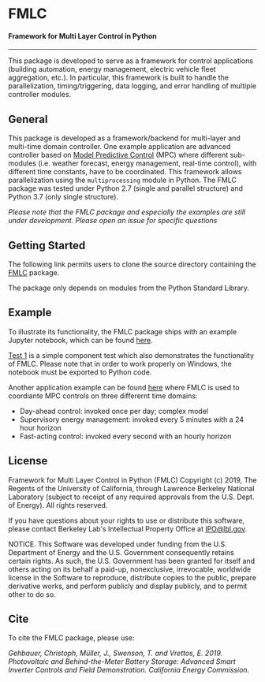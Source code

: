 # FMLC
#### Framework for Multi Layer Control in Python
-------------------------------------------------------------------------

This package is developed to serve as a framework for control applications (building automation, energy management, electric vehicle fleet aggregation, etc.). In particular, this framework is built to handle the parallelization, timing/triggering, data logging, and error handling of multiple controller modules.

## General
This package is developed as a framework/backend for multi-layer and multi-time domain controller. One example application are advanced controller based on [Model Predictive Control](https://en.wikipedia.org/wiki/Model_predictive_control) (MPC) where different sub-modules (i.e. weather forecast, energy management, real-time control), with different time constants, have to be coordinated. This framework allows parallelization using the `multiprocessing` module in Python. The FMLC package was tested under Python 2.7 (single and parallel structure) and Python 3.7 (only single structure).

*Please note that the FMLC package and especially the examples are still under development. Please open an issue for specific questions*

## Getting Started
The following link permits users to clone the source directory containing the [FMLC](https://github.com/LBNL-ETA/FMLC) package.

The package only depends on modules from the Python Standard Library.

## Example
To illustrate its functionality, the FMLC package ships with an example Jupyter notebook, which can be found [here](Examples).

[Test 1](Examples/Test1.ipynb) is a simple component test which also demonstrates the functionality of FMLC. Please note that in order to work properly on Windows, the notebook must be exported to Python code.

Another application example can be found [here](https://github.com/LBNL-ETA/DOPER) where FMLC is used to coordiante MPC controls on three differernt time domains:
* Day-ahead control: invoked once per day; complex model
* Supervisory energy management: invoked every 5 minutes with a 24 hour horizon
* Fast-acting control: invoked every second with an hourly horizon 

## License
Framework for Multi Layer Control in Python (FMLC) Copyright (c) 2019, The
Regents of the University of California, through Lawrence Berkeley National
Laboratory (subject to receipt of any required approvals from the U.S.
Dept. of Energy).  All rights reserved.

If you have questions about your rights to use or distribute this software,
please contact Berkeley Lab's Intellectual Property Office at
IPO@lbl.gov.

NOTICE.  This Software was developed under funding from the U.S. Department
of Energy and the U.S. Government consequently retains certain rights.  As
such, the U.S. Government has been granted for itself and others acting on
its behalf a paid-up, nonexclusive, irrevocable, worldwide license in the
Software to reproduce, distribute copies to the public, prepare derivative
works, and perform publicly and display publicly, and to permit other to do
so.

## Cite
To cite the FMLC package, please use:

*Gehbauer, Christoph, Müller, J., Swenson, T. and Vrettos, E. 2019. Photovoltaic and Behind-the-Meter Battery Storage: Advanced Smart Inverter Controls and Field Demonstration. California Energy Commission.*